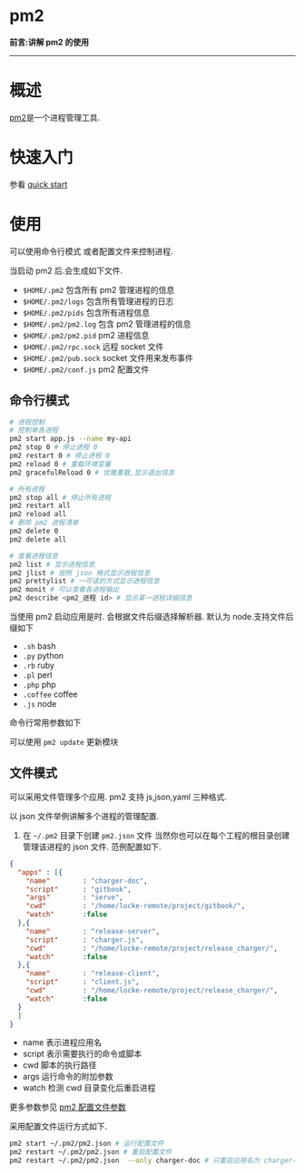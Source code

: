 pm2
===
**前言:讲解 pm2 的使用**

---

# 概述
[pm2](http://pm2.keymetrics.io/)是一个进程管理工具.

# 快速入门
参看 [quick start](http://pm2.keymetrics.io/docs/usage/quick-start/)

# 使用

可以使用命令行模式
或者配置文件来控制进程.

当启动 pm2 后.会生成如下文件.

* `$HOME/.pm2` 包含所有 pm2 管理进程的信息
* `$HOME/.pm2/logs` 包含所有管理进程的日志
* `$HOME/.pm2/pids` 包含所有进程信息
* `$HOME/.pm2/pm2.log` 包含 pm2 管理进程的信息
* `$HOME/.pm2/pm2.pid` pm2 进程信息
* `$HOME/.pm2/rpc.sock` 远程 socket 文件
* `$HOME/.pm2/pub.sock` socket 文件用来发布事件
* `$HOME/.pm2/conf.js` pm2 配置文件

## 命令行模式
```bash
# 进程控制
# 控制单各进程
pm2 start app.js --name my-api
pm2 stop 0 # 停止进程 0
pm2 restart 0 # 停止进程 0
pm2 reload 0 # 重载环境变量
pm2 gracefulReload 0 # 优雅重载,显示退出信息

# 所有进程
pm2 stop all # 停止所有进程
pm2 restart all
pm2 reload all
# 删除 pm2 进程清单
pm2 delete 0
pm2 delete all

# 查看进程信息
pm2 list # 显示进程信息
pm2 jlist # 按照 json 格式显示进程信息
pm2 prettylist # 一可读的方式显示进程信息
pm2 monit # 可以查看各进程输出
pm2 describe <pm2_进程 id> # 显示某一进程详细信息
```

当使用 pm2 启动应用是时.
会根据文件后缀选择解析器.
默认为 node.支持文件后缀如下

* `.sh` bash
* `.py` python
* `.rb` ruby
* `.pl` perl
* `.php` php
* `.coffee` coffee
* `.js` node

命令行常用参数如下


可以使用  `pm2 update` 更新模块

## 文件模式
可以采用文件管理多个应用.
pm2 支持 js,json,yaml 三种格式.

以 json 文件举例讲解多个进程的管理配置.

1. 在 `~/.pm2` 目录下创建 `pm2.json` 文件
当然你也可以在每个工程的根目录创建管理该进程的 json 文件.
范例配置如下.
```json
{
  "apps" : [{
    "name"        : "charger-doc",
    "script"      : "gitbook",
    "args"        : "serve",
    "cwd"         : "/home/locke-remote/project/gitbook/",
    "watch"       :false
  },{
    "name"        : "release-server",
    "script"      : "charger.js",
    "cwd"         : "/home/locke-remote/project/release_charger/",
    "watch"       :false
  },{
    "name"        : "release-client",
    "script"      : "client.js",
    "cwd"         : "/home/locke-remote/project/release_charger/",
    "watch"       :false
  }
  ]
} 
```

* name 表示进程应用名
* script 表示需要执行的命令或脚本
* cwd 脚本的执行路径
* args 运行命令的附加参数
* watch 检测 cwd 目录变化后重启进程

更多参数参见  [pm2 配置文件参数](http://pm2.keymetrics.io/docs/usage/application-declaration/#attributes-available)

采用配置文件运行方式如下.

```bash
pm2 start ~/.pm2/pm2.json # 运行配置文件 
pm2 restart ~/.pm2/pm2.json # 重启配置文件
pm2 restart ~/.pm2/pm2.json  --only charger-doc # 只重启应用名为 charger-doc 的应用
```

